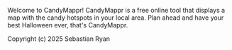 Welcome to CandyMappr!
CandyMappr is a free online tool that displays a map with the candy hotspots in your local area. Plan ahead and have your best Halloween ever, that's CandyMappr.

Copyright (c) 2025 Sebastian Ryan
